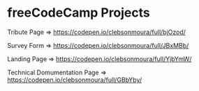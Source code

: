 # freeCodeCamp Projects

Tribute Page => https://codepen.io/clebsonmoura/full/bjOzod/

Survey Form => https://codepen.io/clebsonmoura/full/JBxMBb/

Landing Page => https://codepen.io/clebsonmoura/full/YjbYmW/ 

Technical Domumentation Page => https://codepen.io/clebsonmoura/full/GBbYby/


